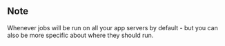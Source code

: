 <!-- usedin: [ _rails/Tutorials] - post: -->


## Note

Whenever jobs will be run on all your app servers by default - but you can also be more specific about where they should run.